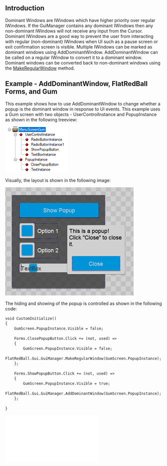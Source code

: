 ## Introduction

Dominant Windows are IWindows which have higher priority over regular IWindows. If the GuiManager contains any dominant IWindows then any non-dominant IWindows will not receive any input from the Cursor. Dominant IWindows are a good way to prevent the user from interacting with regular (non-dominant) IWindows when UI such as a pause screen or exit confirmation screen is visible. Multiple IWindows can be marked as dominant windows using AddDominantWindow. AddDominantWindow can be called on a regular IWindow to convert it to a dominant window. Dominant windows can be converted back to non-dominant windows using the [MakeRegularWindow](/documentation/api/flatredball/flatredball-gui/flatredball-gui-guimanager/flatredball-gui-guimanager-makeregularwindow/.md "FlatRedBall.Gui.GuiManager.MakeRegularWindow") method.

## Example - AddDominantWindow, FlatRedBall Forms, and Gum

This example shows how to use AddDominantWindow to change whether a popup is the dominant window in response to UI events. This example uses a Gum screen with two objects - UserControlInstance and PopupInstance as shown in the following treeview:

![](/media/2021-09-img_614c9aa1b0ae9.png)

Visually, the layout is shown in the following image:

![](/media/2021-09-img_614c9a921e7d7.png)

The hiding and showing of the popup is controlled as shown in the following code:

    void CustomInitialize()
    {
        GumScreen.PopupInstance.Visible = false;

        Forms.ClosePopupButton.Click += (not, used) =>
        {
            GumScreen.PopupInstance.Visible = false;
            FlatRedBall.Gui.GuiManager.MakeRegularWindow(GumScreen.PopupInstance);
        };

        Forms.ShowPopupButton.Click += (not, used) =>
        {
            GumScreen.PopupInstance.Visible = true;
            FlatRedBall.Gui.GuiManager.AddDominantWindow(GumScreen.PopupInstance);
        };
        
    }

[![](/wp-content/uploads/2016/01/23_09-19-49.gif.md)](/wp-content/uploads/2016/01/23_09-19-49.gif.md)  
